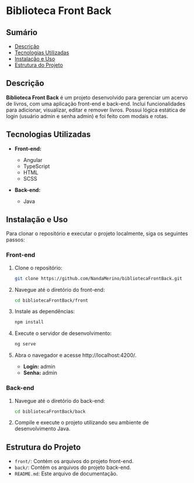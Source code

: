 # Biblioteca Front Back

## Sumário

- [Descrição](#descrição)
- [Tecnologias Utilizadas](#tecnologias-utilizadas)
- [Instalação e Uso](#instalação-e-uso)
- [Estrutura do Projeto](#estrutura-do-projeto)


## Descrição

**Biblioteca Front Back** é um projeto desenvolvido para gerenciar um acervo de livros, com uma aplicação front-end e back-end. Inclui funcionalidades para adicionar, visualizar, editar e remover livros. Possui lógica estática de login (usuário admin e senha admin) e foi feito com modais e rotas.


## Tecnologias Utilizadas

- **Front-end:**
  - Angular
  - TypeScript
  - HTML
  - SCSS

- **Back-end:**
  - Java

## Instalação e Uso

Para clonar o repositório e executar o projeto localmente, siga os seguintes passos:

### Front-end

1. Clone o repositório:
   ```bash
   git clone https://github.com/NandaMerino/bibliotecaFrontBack.git
   ```
   
2. Navegue até o diretório do front-end:
   ```bash
   cd bibliotecaFrontBack/front
   ```
   
3. Instale as dependências:
   ```bash
   npm install
   ```

4. Execute o servidor de desenvolvimento:
   ```bash
   ng serve
   ```

5. Abra o navegador e acesse http://localhost:4200/.
   - **Login:** admin
   - **Senha:** admin

### Back-end

1. Navegue até o diretório do back-end:
   ```bash
   cd bibliotecaFrontBack/back
   ```

2. Compile e execute o projeto utilizando seu ambiente de desenvolvimento Java.


## Estrutura do Projeto

- `front/`: Contém os arquivos do projeto front-end.
- `back/`: Contém os arquivos do projeto back-end.
- `README.md`: Este arquivo de documentação.

